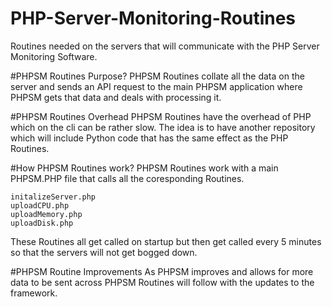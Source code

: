 # PHP-Server-Monitoring-Routines
Routines needed on the servers that will communicate with the PHP Server Monitoring Software.

#PHPSM Routines Purpose?
PHPSM Routines collate all the data on the server and sends an API request to the main PHPSM application where PHPSM gets that data and deals with processing it.

#PHPSM Routines Overhead
PHPSM Routines have the overhead of PHP which on the cli can be rather slow. The idea is to have another repository which will include Python code that has the same effect as the PHP Routines.

#How PHPSM Routines work?
PHPSM Routines work with a main PHPSM.PHP file that calls all the coresponding Routines.

	initalizeServer.php
	uploadCPU.php
	uploadMemory.php
	uploadDisk.php

These Routines all get called on startup but then get called every 5 minutes so that the servers will not get bogged down.

#PHPSM Routine Improvements
As PHPSM improves and allows for more data to be sent across PHPSM Routines will follow with the updates to the framework.
